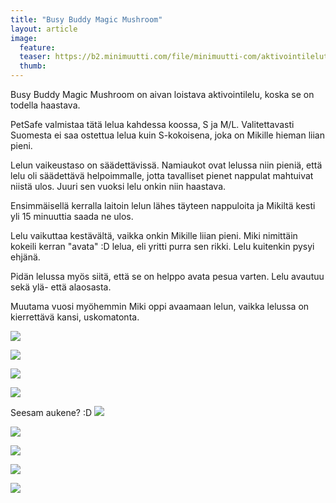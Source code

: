 ```yaml
---
title: "Busy Buddy Magic Mushroom"
layout: article
image:
  feature:
  teaser: https://b2.minimuutti.com/file/minimuutti-com/aktivointilelut/muut/DS17437_-245px.jpg
  thumb:
---
```


Busy Buddy Magic Mushroom on aivan loistava aktivointilelu, koska se on todella haastava.

PetSafe valmistaa tätä lelua kahdessa koossa, S ja M/L. Valitettavasti Suomesta ei saa ostettua lelua kuin S-kokoisena, joka on Mikille hieman liian pieni.

Lelun vaikeustaso on säädettävissä. Namiaukot ovat lelussa niin pieniä, että lelu oli säädettävä helpoimmalle, jotta tavalliset pienet nappulat mahtuivat niistä ulos. Juuri sen vuoksi lelu onkin niin haastava.

Ensimmäisellä kerralla laitoin lelun lähes täyteen nappuloita ja Mikiltä kesti yli 15 minuuttia saada ne ulos.

Lelu vaikuttaa kestävältä, vaikka onkin Mikille liian pieni. Miki nimittäin kokeili kerran "avata" :D lelua, eli yritti purra sen rikki. Lelu kuitenkin pysyi ehjänä.

Pidän lelussa myös siitä, että se on helppo avata pesua varten. Lelu avautuu sekä ylä- että alaosasta.

Muutama vuosi myöhemmin Miki oppi avaamaan lelun, vaikka lelussa on kierrettävä kansi, uskomatonta.

![](https://b2.minimuutti.com/file/minimuutti-com/aktivointilelut/muut/DS16936-800px.jpg)

![](https://b2.minimuutti.com/file/minimuutti-com/aktivointilelut/muut/DS17017-800px.jpg)

![](https://b2.minimuutti.com/file/minimuutti-com/aktivointilelut/muut/DS16993-800px.jpg)

![](https://b2.minimuutti.com/file/minimuutti-com/aktivointilelut/muut/DS17227-800px.jpg)

Seesam aukene? :D
![](https://b2.minimuutti.com/file/minimuutti-com/aktivointilelut/muut/DS17266-800px.jpg)

![](https://b2.minimuutti.com/file/minimuutti-com/aktivointilelut/muut/DS17276-800px.jpg)

![](https://b2.minimuutti.com/file/minimuutti-com/aktivointilelut/muut/DS17299-800px.jpg)

![](https://b2.minimuutti.com/file/minimuutti-com/aktivointilelut/muut/DS17329-800px.jpg)

![](https://b2.minimuutti.com/file/minimuutti-com/aktivointilelut/muut/DS17437-800px.jpg)
